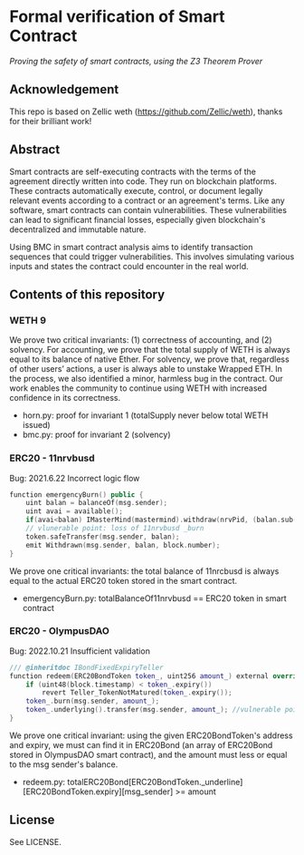 # Formal verification of Smart Contract

*Proving the safety of smart contracts, using the Z3 Theorem Prover*

## Acknowledgement

This repo is based on Zellic weth (https://github.com/Zellic/weth), thanks for their brilliant work!

## Abstract

Smart contracts are self-executing contracts with the terms of the agreement directly written into code. They run on blockchain platforms. These contracts 	automatically execute, control, or document legally relevant events according to a contract or an agreement's terms. Like any software, smart contracts can contain vulnerabilities. These vulnerabilities can lead to significant financial losses, especially given blockchain's decentralized and immutable nature.

Using BMC in smart contract analysis aims to identify transaction sequences that could trigger vulnerabilities. This involves simulating various inputs and states the contract could encounter in the real world.

## Contents of this repository

### WETH 9

We prove two critical invariants: (1) correctness of accounting, and (2) solvency. For accounting, we prove that the total supply of WETH is always equal to its balance of native Ether. For solvency, we prove that, regardless of other users’ actions, a user is always able to unstake Wrapped ETH. In the process, we also identified a minor, harmless bug in the contract. Our work enables the community to continue using WETH with increased confidence in its correctness.

* horn.py: proof for invariant 1 (totalSupply never below total WETH issued)
* bmc.py: proof for invariant 2 (solvency)

### ERC20 - 11nrvbusd

Bug: 2021.6.22 Incorrect logic flow

```c++
function emergencyBurn() public {
    uint balan = balanceOf(msg.sender);
    uint avai = available();
    if(avai<balan) IMasterMind(mastermind).withdraw(nrvPid, (balan.sub(avai)));
    // vlunerable point: loss of 11nrvbusd _burn
    token.safeTransfer(msg.sender, balan);
    emit Withdrawn(msg.sender, balan, block.number);
}
```

We prove one critical invariants: the total balance of 11nrcbusd is always equal to the actual ERC20 token stored in the smart contract.

* emergencyBurn.py: totalBalanceOf11nrvbusd == ERC20 token in smart contract

### ERC20 - OlympusDAO

Bug: 2022.10.21 Insufficient validation

```c++
/// @inheritdoc IBondFixedExpiryTeller
function redeem(ERC20BondToken token_, uint256 amount_) external override nonReentrant {//vulnerable point, insufficient validation
    if (uint48(block.timestamp) < token_.expiry())
        revert Teller_TokenNotMatured(token_.expiry());
    token_.burn(msg.sender, amount_);
    token_.underlying().transfer(msg.sender, amount_); //vulnerable point, custom contract return OHM.
}
```

We prove one critical invariant: using the given ERC20BondToken's address and expiry, we must can find it in ERC20Bond (an array of ERC20Bond stored in OlympusDAO smart contract), and the amount must less or equal to the msg sender's balance.

* redeem.py: totalERC20Bond[ERC20BondToken._underline][ERC20BondToken.expiry][msg_sender] >= amount

## License

See LICENSE.
